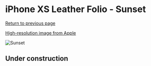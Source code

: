 # iPhone XS Leather Folio - Sunset

[Return to previous page](/iphone_x)

[High-resolution image from Apple](https://store.storeimages.cdn-apple.com/8756/as-images.apple.com/is/MVFC2?wid=4500&hei=4500&fmt=png)

<div style="width: 500px"><img src="/everyphone/MVFC2.png" alt="Sunset"></div>

## Under construction
